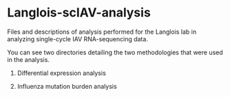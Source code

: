 # Langlois-scIAV-analysis
Files and descriptions of analysis performed for the Langlois lab in analyzing single-cycle IAV RNA-sequencing data.

You can see two directories detailing the two methodologies that were used in the analysis.

1) Differential expression analysis

2) Influenza mutation burden analysis
